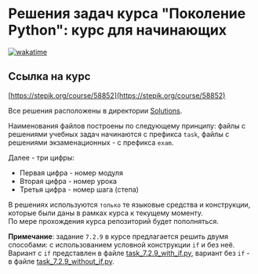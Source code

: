 # Решения задач курса "Поколение Python": курс для начинающих

[![wakatime](https://wakatime.com/badge/user/018c9383-0a4a-4a89-837e-fe8e3e8104fd/project/018db7e5-f2cf-4fba-a912-4976701eaff1.svg)](https://wakatime.com/badge/user/018c9383-0a4a-4a89-837e-fe8e3e8104fd/project/018db7e5-f2cf-4fba-a912-4976701eaff1)

## Ссылка на курс

[https://stepik.org/course/58852](https://stepik.org/course/58852)

Все решения расположены в директории [Solutions](./Solutions/).

Наименования файлов построены по следующему принципу: файлы с решениями учебных задач начинаются с префикса `task`, файлы с решениями экзаменационных - с префикса `exam`.

Далее - три цифры:

- Первая цифра - номер модуля
- Вторая цифра - номер урока
- Третья цифра - номер шага (степа)

В решениях используются `только` те языковые средства
и конструкции, которые были даны в рамках курса к текущему моменту.  
По мере прохождения курса репозиторий будет пополняться.

__Примечание__: задание `7.2.9` в курсе предлагается решить двумя способами:
с использованием условной конструкции `if` и без неё.
Вариант с `if` представлен в файле [task_7.2.9_with_if.py](./Solutions/task_7.2.9_with_if.py),
вариант без `if` - в файле [task_7.2.9_without_if.py](./Solutions/task_7.2.9_without_if.py).
